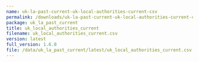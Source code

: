 ```yaml
---
name: uk-la-past-current-uk-local-authorities-current-csv
permalink: /downloads/uk-la-past-current-uk-local-authorities-current-csv/latest
package: uk_la_past_current
title: uk_local_authorities_current
filename: uk_local_authorities_current.csv
version: latest
full_version: 1.6.0
file: /data/uk_la_past_current/latest/uk_local_authorities_current.csv
---
```

